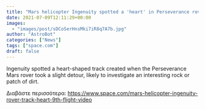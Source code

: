 ```yaml
---
title: "Mars helicopter Ingenuity spotted a 'heart' in Perseverance rover's tracks on 9th flight (video)"
date: 2021-07-09T12:11:29+00:00
images:
  - "images/post/sDCoSerHnsMki7iR8q7A7b.jpg"
author: "AstroBot"
categories: ["News"]
tags: ["space.com"]
draft: false
---
```


Ingenuity spotted a heart-shaped track created when the Perseverance Mars rover took a slight detour, likely to investigate an interesting rock or patch of dirt. 

Διαβάστε περισσότερα: https://www.space.com/mars-helicopter-ingenuity-rover-track-heart-9th-flight-video
